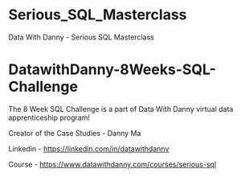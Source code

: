 # Serious_SQL_Masterclass
Data With Danny - Serious SQL Masterclass


# DatawithDanny-8Weeks-SQL-Challenge
The 8 Week SQL Challenge is a part of Data With Danny virtual data apprenticeship program!

Creator of the Case Studies - Danny Ma

Linkedin - https://linkedin.com/in/datawithdanny

Course -  https://www.datawithdanny.com/courses/serious-sql
